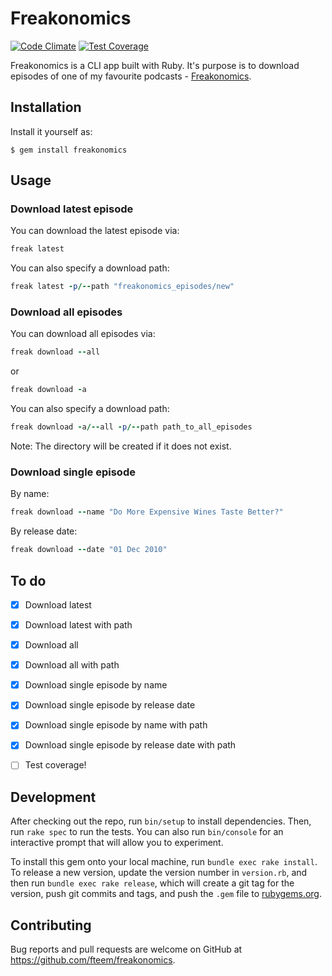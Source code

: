 # Freakonomics

[![Code Climate](https://codeclimate.com/github/fteem/freakonomics/badges/gpa.svg)](https://codeclimate.com/github/fteem/freakonomics)
[![Test Coverage](https://codeclimate.com/github/fteem/freakonomics/badges/coverage.svg)](https://codeclimate.com/github/fteem/freakonomics/coverage)

Freakonomics is a CLI app built with Ruby. It's purpose is to download episodes of 
one of my favourite podcasts - [Freakonomics](http://freakonomics.com).

## Installation

Install it yourself as:

    $ gem install freakonomics

## Usage

### Download latest episode

You can download the latest episode via:

```ruby
freak latest
```

You can also specify a download path: 

```ruby
freak latest -p/--path "freakonomics_episodes/new"
```

### Download all episodes

You can download all episodes via:

```ruby
freak download --all
```
or

```ruby
freak download -a
```

You can also specify a download path: 

```ruby
freak download -a/--all -p/--path path_to_all_episodes
```

Note: The directory will be created if it does not exist.

### Download single episode

By name:

```ruby
freak download --name "Do More Expensive Wines Taste Better?"
```

By release date:

```ruby
freak download --date "01 Dec 2010"
```

## To do

- [x] Download latest
- [x] Download latest with path
- [x] Download all
- [x] Download all with path
- [x] Download single episode by name
- [x] Download single episode by release date
- [x] Download single episode by name with path
- [x] Download single episode by release date with path
- [ ] Test coverage!


## Development

After checking out the repo, run `bin/setup` to install dependencies. Then, run `rake spec` to run the tests. You can also run `bin/console` for an interactive prompt that will allow you to experiment.

To install this gem onto your local machine, run `bundle exec rake install`. To release a new version, update the version number in `version.rb`, and then run `bundle exec rake release`, which will create a git tag for the version, push git commits and tags, and push the `.gem` file to [rubygems.org](https://rubygems.org).

## Contributing

Bug reports and pull requests are welcome on GitHub at https://github.com/fteem/freakonomics.

